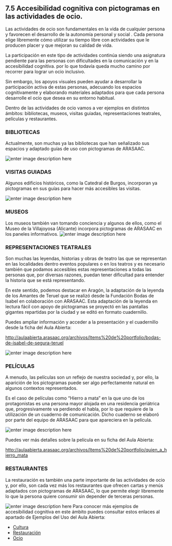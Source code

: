 ## 7.5 Accesibilidad cognitiva con pictogramas en las actividades de ocio.

Las actividades de ocio son fundamentales en la vida de cualquier persona y favorecen el desarrollo de la autonomía personal y social . Cada persona elige libremente cómo utilizar su tiempo libre con actividades que le producen placer y que mejoran su calidad de vida.

La participación en este tipo de actividades continúa siendo una asignatura pendiente para las personas con dificultades en la comunicación y en la accesibilidad cognitiva. por lo que todavía queda mucho camino por recorrer para lograr un ocio inclusivo.

Sin embargo, los apoyos visuales pueden ayudar a desarrollar la participación activa de estas personas, adecuando los espacios cognitivamente y elaborando materiales adaptados para que cada persona desarrolle el ocio que desea en su entorno habitual.

Dentro de las actividades de ocio vamos a ver ejemplos en distintos ámbitos: bibliotecas, museos, visitas guiadas, representaciones teatrales, películas y restaurantes.

### BIBLIOTECAS

Actualmente, son muchas ya las bibliotecas que han señalizado sus espacios y adaptado guías de uso con pictogramas de ARASAAC.

![enter image description here](https://static.arasaac.org/images/aularagon/ejemplos_bibliotecas.jpg)

### VISITAS GUIADAS

Algunos edificios históricos, como la Catedral de Burgos, incorporan ya pictogramas en sus guías para hacer más accesibles las visitas.

![enter image description here](https://static.arasaac.org/images/aularagon/catedral_Burgos.jpg)

### MUSEOS

Los museos también van tomando conciencia y algunos de ellos, como el Museo de la Villajoyosa (Alicante) incorpora pictogramas de ARASAAC en los paneles informativos.
 ![enter image description here](https://static.arasaac.org/images/aularagon/Paneles_Vilamuseu_Villajoyosa_pictogramas_ARASAAC_1-1-1030x687.jpeg)

### REPRESENTACIONES TEATRALES

Son muchas las leyendas, historias y obras de teatro las que se representan en las localidades dentro eventos populares o en los teatros y es necesario también que podamos accesibles estas representaciones a todas las personas que, por diversas razones, puedan tener dificultad para entender la historia que se está representando.

En este sentido, podemos destacar en Aragón, la adaptación de la leyenda de los Amantes de Teruel que se realizó desde la Fundación Bodas de Isabel en colaboración con ARASAAC. Esta adaptación de la leyenda en lectura fácil con apoyo de pictogramas se proyectó en las pantallas gigantes repartidas por la ciudad y se editó en formato cuadernillo.

Puedes ampliar información y acceder a la presentación y el cuadernillo desde la ficha del Aula Abierta:

http://aulaabierta.arasaac.org/archivos/Items%20de%20portfolio/bodas-de-isabel-de-segura-teruel

![enter image description here](https://static.arasaac.org/images/aularagon/Presentaci%C3%B3n_Bodas_de_Isabel_Amantes_Teruel_ARASAAC_pictogramas_2.jpg)

### PELÍCULAS

A menudo, las películas son un reflejo de nuestra sociedad y, por ello, la aparición de los pictogramas puede ser algo perfectamente natural en algunos contextos representados.

Es el caso de películas como “Hierro a mata” en la que uno de los protagonistas es una persona mayor alojada en una residencia geriátrica que, progresivamente va perdiendo el habla, por lo que requiere de la utilización de un cuaderno de comunicación. Dicho cuaderno se elaboró por parte del equipo de ARASAAC para que apareciera en la película.

![enter image description here](https://static.arasaac.org/images/aularagon/Quien_a_hierro_mata_pictogramas_ARASAAC_2.jpg)

Puedes ver más detalles sobre la película en su ficha del Aula Abierta:

http://aulaabierta.arasaac.org/archivos/Items%20de%20portfolio/quien_a_hierro_mata

### RESTAURANTES

La restauración es también una parte importante de las actividades de ocio y, por ello, son cada vez más los restaurantes que ofrecen cartas y menús adaptados con pictogramas de ARASAAC, lo que permite elegir libremente lo que la persona quiere consumir sin depender de terceras personas.

![enter image description here](https://static.arasaac.org/images/aularagon/Restaurante_El_Gasca_Parral_Chile_1.jpg)
Para conocer más ejemplos de accesibilidad cognitiva en este ámbito puedes consultar estos enlaces al apartado de Ejemplos del Uso del Aula Abierta:

-   [Cultura](http://aulaabierta.arasaac.org/ejemplos_uso_cultura)
-   [Restauración](http://aulaabierta.arasaac.org/ejemplos_uso_restauracion)
-   [Ocio](http://aulaabierta.arasaac.org/ejemplos_uso_ocio)
<!--stackedit_data:
eyJoaXN0b3J5IjpbLTg2NzQ1MjM4Miw3MzA5OTgxMTZdfQ==
-->